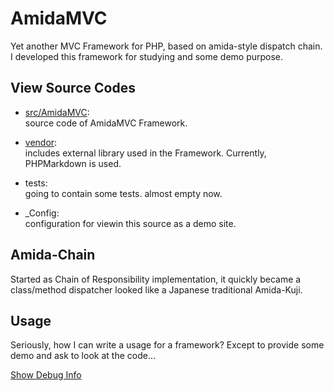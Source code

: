 AmidaMVC
========

Yet another MVC Framework for PHP, based on amida-style dispatch chain.  
I developed this framework for studying and some demo purpose.

View Source Codes
-----------------

*   [src/AmidaMVC](src/AmidaMVC/README.md):  
    source code of AmidaMVC Framework.

*   [vendor](vendor/README.md):  
    includes external library used in the Framework.
    Currently, PHPMarkdown is used.

*   tests:  
    going to contain some tests. almost empty now. 

*   _Config:   
    configuration for viewin this source as a demo site.



Amida-Chain
-----------

Started as Chain of Responsibility implementation, it quickly became
a class/method dispatcher looked like a Japanese traditional Amida-Kuji.

Usage
-----

Seriously, how I can write a usage for a framework?
Except to provide some demo and ask to look at the code...


[Show Debug Info](_dev/)